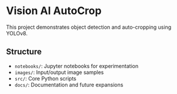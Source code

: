 # Vision AI AutoCrop

This project demonstrates object detection and auto-cropping using YOLOv8.

## Structure
- `notebooks/`: Jupyter notebooks for experimentation
- `images/`: Input/output image samples
- `src/`: Core Python scripts
- `docs/`: Documentation and future expansions
